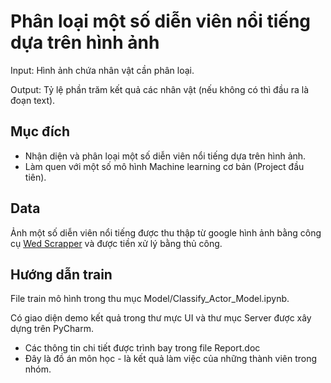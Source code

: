# Phân loại một số diễn viên nổi tiếng dựa trên hình ảnh
Input: Hình ảnh chứa nhân vật cần phân loại.

Output: Tỷ lệ phần trăm kết quả các nhân vật (nếu không có thì đầu ra là đoạn text).

## Mục đích
* Nhận diện và phân loại một số diễn viên nổi tiếng dựa trên hình ảnh.
* Làm quen với một số mô hình Machine learning cơ bản (Project đầu tiên).

## Data
Ảnh một số diễn viên nổi tiếng được thu thập từ google hình ảnh bằng công cụ [Wed Scrapper](https://webscraper.io/) và được tiền xử lý bằng thủ công.

## Hướng dẫn train

File train mô hình trong thu mục Model/Classify_Actor_Model.ipynb.

Có giao diện demo kết quả trong thư mực UI và thư mục Server được xây dựng trên PyCharm.

* Các thông tin chi tiết được trình bay trong file Report.doc
* Đây là đồ án môn học - là kết quả làm việc của những thành viên trong nhóm.
